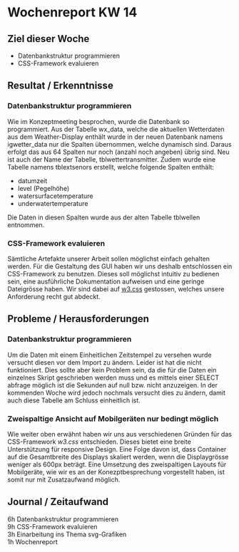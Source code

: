 # Wochenreport KW 14

## Ziel dieser Woche
* Datenbankstruktur programmieren
* CSS-Framework evaluieren

## Resultat / Erkenntnisse

### Datenbankstruktur programmieren
Wie im Konzeptmeeting besprochen, wurde die Datenbank so programmiert. Aus der Tabelle wx_data, welche die aktuellen Wetterdaten aus dem Weather-Display enthält wurde in der neuen Datenbank namens igwetter_data nur die Spalten übernommen, welche dynamisch sind. Daraus erfolgt das aus 64 Spalten nur noch (anzahl noch angeben) übrig sind. Neu ist auch der Name der Tabelle, tblwettertransmitter. Zudem wurde eine Tabelle namens tblextsenors erstellt, welche folgende Spalten enthält:

* datumzeit
* level (Pegelhöhe)
* watersurfacetemperature
* underwatertemperature

Die Daten in diesen Spalten wurde aus der alten Tabelle tblwellen entnommen.

### CSS-Framework evaluieren
Sämtliche Artefakte unserer Arbeit sollen möglichst einfach gehalten werden. Für die Gestaltung des GUI haben wir uns deshalb entschlossen ein CSS-Framework zu benutzen. Dieses soll möglichst intuitiv zu bedienen sein, eine ausführliche Dokumentation aufweisen und eine geringe Dateigrösse haben. Wir sind dabei auf [w3.css](https://www.w3schools.com/w3css/) gestossen, welches unsere Anforderung recht gut abdeckt.


## Probleme / Herausforderungen

### Datenbankstruktur programmieren
Um die Daten mit einem Einheitlichen Zeitstempel zu versehen wurde versucht diesen vor dem Import zu ändern. Leider ist hat die nicht funktioniert. Dies sollte aber kein Problem sein, da die für die Daten ein einzelnes Skript geschrieben werden muss und es mittels einer SELECT abfrage möglich ist die Sekunden auf null bzw. nicht anzuzeigen. In der kommenden Woche wird jedoch nochmals versucht dies zu ändern, damit auch diese Tabelle am Schluss einheitlich ist.

### Zweispaltige Ansicht auf Mobilgeräten nur bedingt möglich
Wie weiter oben erwähnt haben wir uns aus verschiedenen Gründen für das CSS-Framework *w3.css* entschieden. Dieses bietet eine breite Unterstützung für responsive Design. Eine Folge davon ist, dass Container auf die Gesamtbreite des Displays skaliert werden, wenn die Displaygrösse weniger als 600px  beträgt. Eine Umsetzung des zweispaltigen Layouts für Mobilgeräte, wie wir es an der Konezptbesprechung vorgestellt haben, ist somit nur mit Zusatzaufwand möglich.

## Journal / Zeitaufwand
6h Datenbankstruktur programmieren  
9h CSS-Framework evaluieren  
3h Einarbeitung ins Thema svg-Grafiken  
1h Wochenreport
